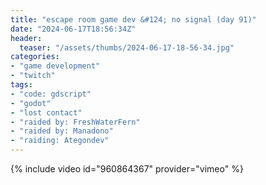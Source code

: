 ```yaml
---
title: "escape room game dev &#124; no signal (day 91)"
date: "2024-06-17T18:56:34Z"
header:
  teaser: "/assets/thumbs/2024-06-17-18-56-34.jpg"
categories:
- "game development"
- "twitch"
tags:
- "code: gdscript"
- "godot"
- "lost contact"
- "raided by: FreshWaterFern"
- "raided by: Manadono"
- "raiding: Ategondev"
---
```

{% include video id="960864367" provider="vimeo" %}
